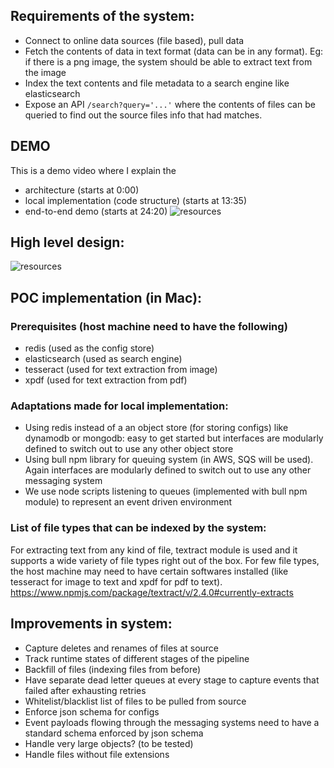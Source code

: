## Requirements of the system:
- Connect to online data sources (file based), pull data
- Fetch the contents of data in text format (data can be in any format). Eg: if there is a png image, the system should be able to extract text from the image
- Index the text contents and file metadata to a search engine like elasticsearch
- Expose an API `/search?query='...'` where the contents of files can be queried to find out the source files info that had matches.

## DEMO
This is a demo video where I explain the
- architecture (starts at 0:00)
- local implementation (code structure) (starts at 13:35)
- end-to-end demo (starts at 24:20)
![resources](https://drive.google.com/file/d/119r1gESuFnIx7Gk1geGHnwYsv5Pczw9S/view?usp=sharing)

## High level design:
![resources](https://docs.google.com/drawings/d/1z3Z2WJyDEvgjXPVIk9dTVhl9kgAt8pvgfN2tLYcup9E/export/png)

## POC implementation (in Mac):
### Prerequisites (host machine need to have the following)
- redis (used as the config store)
- elasticsearch (used as search engine)
- tesseract (used for text extraction from image)
- xpdf (used for text extraction from pdf)

### Adaptations made for local implementation:
- Using redis instead of a an object store (for storing configs) like dynamodb or mongodb: easy to get started but interfaces are modularly defined to switch out to use any other object store
- Using bull npm library for queuing system (in AWS, SQS will be used). Again interfaces are modularly defined to switch out to use any other messaging system
- We use node scripts listening to queues (implemented with bull npm module) to represent an event driven environment

### List of file types that can be indexed by the system:
For extracting text from any kind of file, textract module is used and it supports a wide variety of file types right out of the box. For few file types, the host machine may need to have certain softwares installed (like tesseract for image to text and xpdf for pdf to text). https://www.npmjs.com/package/textract/v/2.4.0#currently-extracts

## Improvements in system:
- Capture deletes and renames of files at source
- Track runtime states of different stages of the pipeline
- Backfill of files (indexing files from before)
- Have separate dead letter queues at every stage to capture events that failed after exhausting retries
- Whitelist/blacklist list of files to be pulled from source
- Enforce json schema for configs
- Event payloads flowing through the messaging systems need to have a standard schema enforced by json schema
- Handle very large objects? (to be tested)
- Handle files without file extensions
